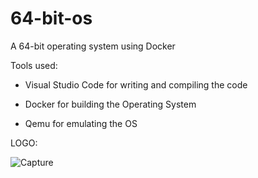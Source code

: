 # 64-bit-os
A 64-bit operating system using Docker

Tools used:

- Visual Studio Code for writing and compiling the code

- Docker for building the Operating System

- Qemu for emulating the OS


LOGO:

![Capture](https://user-images.githubusercontent.com/62249250/115286501-9269a580-a168-11eb-9f5a-80588ca2b0d2.PNG)
